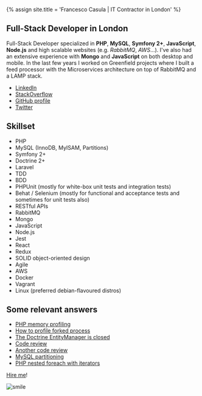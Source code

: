 {% assign site.title = 'Francesco Casula | IT Contractor in London' %}

## Full-Stack Developer in London

Full-Stack Developer specialized in **PHP**, **MySQL**, **Symfony 2+**, **JavaScript**, **Node.js** and high scalable websites (e.g. *RabbitMQ*, *AWS*...).
I've also had an extensive experience with **Mongo** and **JavaScript** on both desktop and mobile.
In the last few years I worked on Greenfield projects where I built a feed processor with the Microservices architecture on
top of RabbitMQ and a LAMP stack.

* [LinkedIn](https://www.linkedin.com/in/casulafrancesco)
* [StackOverflow](http://stackoverflow.com/users/828366/francesco-casula?tab=profile)
* [GitHub profile](https://github.com/fracasula)
* [Twitter](https://twitter.com/fra_casula) 

## Skillset
* PHP
* MySQL (InnoDB, MyISAM, Partitions)
* Symfony 2+
* Doctrine 2+
* Laravel
* TDD
* BDD 
* PHPUnit (mostly for white-box unit tests and integration tests)
* Behat / Selenium (mostly for functional and acceptance tests and sometimes for unit tests also)
* RESTful APIs
* RabbitMQ
* Mongo
* JavaScript
* Node.js
* Jest
* React
* Redux
* SOLID object-oriented design
* Agile
* AWS
* Docker
* Vagrant
* Linux (preferred debian-flavoured distros)

## Some relevant answers
* [PHP memory profiling](http://stackoverflow.com/questions/880458/php-memory-profiling/23779807#23779807)
* [How to profile forked process](http://stackoverflow.com/questions/16787462/php-xdebug-how-to-profile-forked-process/31388948#31388948)
* [The Doctrine EntityManager is closed](http://stackoverflow.com/questions/14258591/the-entitymanager-is-closed/31112759#31112759)
* [Code review](http://codereview.stackexchange.com/questions/121003/xml-parser-using-php/121210#121210)
* [Another code review](http://codereview.stackexchange.com/questions/98225/calculator-and-formatter-classes/98226#98226)
* [MySQL partitioning](http://dba.stackexchange.com/questions/65665/partition-by-year-and-sub-partition-by-month-mysql/117438#117438)
* [PHP nested foreach with iterators](http://stackoverflow.com/questions/3405476/nested-foreach-with-iterator-interface/33416929#33416929)

[Hire me](mailto:fra.casula@gmail.com)!

![smile](https://assets-cdn.github.com/images/icons/emoji/unicode/1f604.png)
